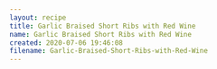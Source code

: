 ```yaml
---
layout: recipe
title: Garlic Braised Short Ribs with Red Wine
name: Garlic Braised Short Ribs with Red Wine
created: 2020-07-06 19:46:08
filename: Garlic-Braised-Short-Ribs-with-Red-Wine
---
```

